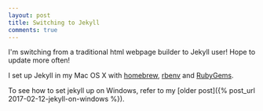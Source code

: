 ```yaml
---
layout: post
title: Switching to Jekyll
comments: true
---
```


I'm switching from a traditional html webpage builder to Jekyll user! Hope to update more often!

I set up Jekyll in my Mac OS X with [homebrew](http://brew.sh),  [rbenv](https://github.com/rbenv/rbenv) and [RubyGems](https://rubygems.org/).

To see how to set jekyll up on Windows, refer to my [older post]({% post_url 2017-02-12-jekyll-on-windows %}).
